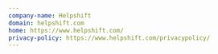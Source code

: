 ```yaml
---
company-name: Helpshift
domain: helpshift.com
home: https://www.helpshift.com/
privacy-policy: https://www.helpshift.com/privacypolicy/
---
```




